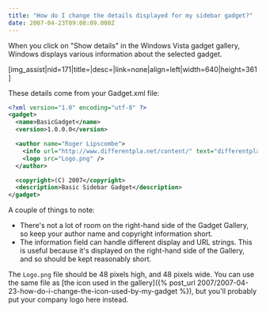 ```yaml
---
title: "How do I change the details displayed for my sidebar gadget?"
date: 2007-04-23T09:08:09.000Z
---
```

When you click on "Show details" in the Windows Vista gadget gallery, Windows displays various information about the selected gadget.

[img_assist|nid=171|title=|desc=|link=none|align=left|width=640|height=361]

These details come from your Gadget.xml file:

```xml
<?xml version="1.0" encoding="utf-8" ?>
<gadget>
  <name>BasicGadget</name>
  <version>1.0.0.0</version>

  <author name="Roger Lipscombe">
    <info url="http://www.differentpla.net/content/" text="differentpla.net" />
    <logo src="Logo.png" />
  </author>

  <copyright>(C) 2007</copyright>
  <description>Basic Sidebar Gadget</description>
</gadget>
```

A couple of things to note:

*   There's not a lot of room on the right-hand side of the Gadget Gallery, so keep your author name and copyright information short.
*   The information field can handle different display and URL strings. This is useful because it's displayed on the right-hand side of the Gallery, and so should be kept reasonably short.

The `Logo.png` file should be 48 pixels high, and 48 pixels wide. You can use the same file as [the icon used in the gallery]({% post_url 2007/2007-04-23-how-do-i-change-the-icon-used-by-my-gadget %}), but you'll probably put your company logo here instead.
